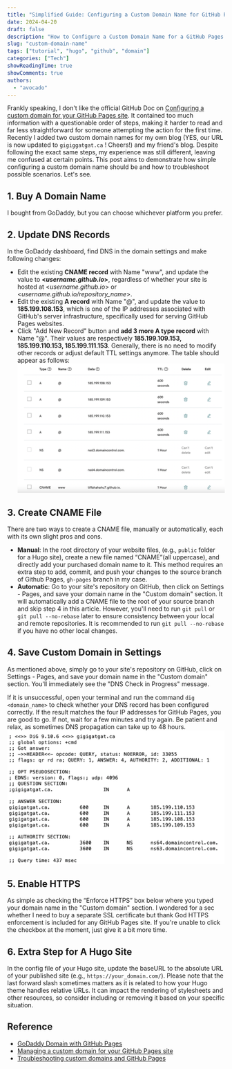 ```yaml
---
title: "Simplified Guide: Configuring a Custom Domain Name for GitHub Pages Site"
date: 2024-04-20
draft: false
description: "How to Configure a Custom Domain Name for a GitHub Pages Site"
slug: "custom-domain-name"
tags: ["tutorial", "hugo", "github", "domain"]
categories: ["Tech"]
showReadingTime: true
showComments: true
authors:
  - "avocado"
---
```


Frankly speaking, I don't like the official GitHub Doc on [Configuring a custom domain for your GitHub Pages site](https://docs.github.com/en/pages/configuring-a-custom-domain-for-your-github-pages-site).  It contained too much information with a questionable order of steps, making it harder to read and far less straightforward for someone attempting the action for the first time. Recently I added two custom domain names for my own blog (YES, our URL is now updated to `gigiggatgat.ca` ! Cheers!) and my friend's blog. Despite following the exact same steps, my experience was still different, leaving me confused at certain points. This post aims to demonstrate how simple configuring a custom domain name should be and how to troubleshoot possible scenarios. Let's see.
## 1. Buy A Domain Name
I bought from GoDaddy, but you can choose whichever platform you prefer.
## 2. Update DNS Records
In the GoDaddy dashboard, find DNS in the domain settings and make following changes:
- Edit the existing **CNAME record** with Name "www", and update the value to **<_username.github.io_>**, regardless of whether your site is hosted at <_username.github.io_> or <_username.github.io&#47;repository_name_>.
- Edit the existing **A record** with Name "@", and update the value to **185.199.108.153**, which is one of the IP addresses associated with GitHub's server infrastructure, specifically used for serving GitHub Pages websites.
- Click "Add New Record" button and **add 3 more A type record** with Name "@". Their values are respectively **185.199.109.153, 185.199.110.153, 185.199.111.153**.
Generally, there is no need to modify other records or adjust default TTL settings anymore. The table should appear as follows:
![DNS Records](Screenshot1.png)

## 3. Create CNAME File
There are two ways to create a CNAME file, manually or automatically, each with its own slight pros and cons.
- **Manual**: In the root directory of your website files, (e.g., `public` folder for a Hugo site), create a new file named “CNAME”(all uppercase), and directly add your purchased domain name to it. This method requires an extra step to add, commit, and push your changes to the source branch of Github Pages, `gh-pages` branch in my case.
- **Automatic**: Go to your site's repository on GitHub, then click on Settings - Pages, and save your domain name in the "Custom domain" section. It will automatically add a CNAME file to the root of your source branch and skip step 4 in this article. However, you'll need to run `git pull` or `git pull --no-rebase` later to ensure consistency between your local and remote repositories. It is recommended to run `git pull --no-rebase` if you have no other local changes.
## 4. Save Custom Domain in Settings
As mentioned above, simply go to your site's repository on GitHub, click on Settings - Pages, and save your domain name in the "Custom domain" section. You'll immediately see the "DNS Check in Progress" message. 

If it is unsuccessful, open your terminal and run the command `dig <domain_name>` to check whether your DNS record has been configured correctly. If the result matches the four IP addresses for GitHub Pages, you are good to go. If not, wait for a few minutes and try again. Be patient and relax, as sometimes DNS propagation can take up to 48 hours.
![Dig Command Result](Screenshot2.png)
## 5. Enable HTTPS
As simple as checking the “Enforce HTTPS” box below where you typed your domain name in the "Custom domain" section. I wondered for a sec whether I need to buy a separate SSL certificate but thank God HTTPS enforcement is included for any GitHub Pages site. If you're unable to click the checkbox at the moment, just give it a bit more time.
## 6. Extra Step for A Hugo Site
In the config file of your Hugo site, update the baseURL to the absolute URL of your published site (e.g., `https://your_domain.com/`). Please note that the last forward slash sometimes matters as it is related to how your Hugo theme handles relative URLs. It can impact the rendering of stylesheets and other resources, so consider including or removing it based on your specific situation.
## Reference
- [GoDaddy Domain with GitHub Pages](https://jinnabalu.medium.com/godaddy-domain-with-github-pages-62aed906d4ef)
- [Managing a custom domain for your GitHub Pages site](https://docs.github.com/en/pages/configuring-a-custom-domain-for-your-github-pages-site/managing-a-custom-domain-for-your-github-pages-site)
- [Troubleshooting custom domains and GitHub Pages](https://docs.github.com/en/pages/configuring-a-custom-domain-for-your-github-pages-site/troubleshooting-custom-domains-and-github-pages)